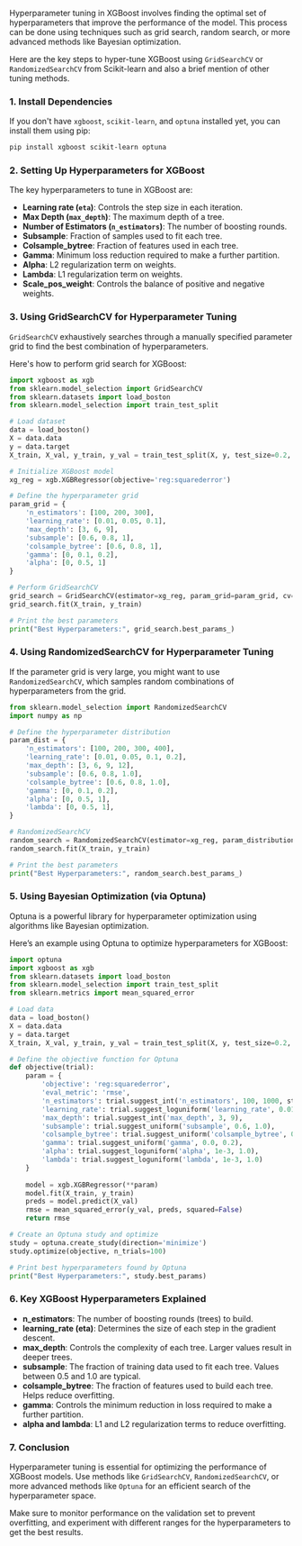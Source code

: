 Hyperparameter tuning in XGBoost involves finding the optimal set of hyperparameters that improve the performance of the model. This process can be done using techniques such as grid search, random search, or more advanced methods like Bayesian optimization.

Here are the key steps to hyper-tune XGBoost using `GridSearchCV` or `RandomizedSearchCV` from Scikit-learn and also a brief mention of other tuning methods.

### 1. Install Dependencies

If you don't have `xgboost`, `scikit-learn`, and `optuna` installed yet, you can install them using pip:

```bash
pip install xgboost scikit-learn optuna
```

### 2. Setting Up Hyperparameters for XGBoost

The key hyperparameters to tune in XGBoost are:

- **Learning rate (`eta`)**: Controls the step size in each iteration.
- **Max Depth (`max_depth`)**: The maximum depth of a tree.
- **Number of Estimators (`n_estimators`)**: The number of boosting rounds.
- **Subsample**: Fraction of samples used to fit each tree.
- **Colsample_bytree**: Fraction of features used in each tree.
- **Gamma**: Minimum loss reduction required to make a further partition.
- **Alpha**: L2 regularization term on weights.
- **Lambda**: L1 regularization term on weights.
- **Scale_pos_weight**: Controls the balance of positive and negative weights.

### 3. Using GridSearchCV for Hyperparameter Tuning

`GridSearchCV` exhaustively searches through a manually specified parameter grid to find the best combination of hyperparameters.

Here's how to perform grid search for XGBoost:

```python
import xgboost as xgb
from sklearn.model_selection import GridSearchCV
from sklearn.datasets import load_boston
from sklearn.model_selection import train_test_split

# Load dataset
data = load_boston()
X = data.data
y = data.target
X_train, X_val, y_train, y_val = train_test_split(X, y, test_size=0.2, random_state=42)

# Initialize XGBoost model
xg_reg = xgb.XGBRegressor(objective='reg:squarederror')

# Define the hyperparameter grid
param_grid = {
    'n_estimators': [100, 200, 300],
    'learning_rate': [0.01, 0.05, 0.1],
    'max_depth': [3, 6, 9],
    'subsample': [0.6, 0.8, 1],
    'colsample_bytree': [0.6, 0.8, 1],
    'gamma': [0, 0.1, 0.2],
    'alpha': [0, 0.5, 1]
}

# Perform GridSearchCV
grid_search = GridSearchCV(estimator=xg_reg, param_grid=param_grid, cv=3, verbose=1)
grid_search.fit(X_train, y_train)

# Print the best parameters
print("Best Hyperparameters:", grid_search.best_params_)
```

### 4. Using RandomizedSearchCV for Hyperparameter Tuning

If the parameter grid is very large, you might want to use `RandomizedSearchCV`, which samples random combinations of hyperparameters from the grid.

```python
from sklearn.model_selection import RandomizedSearchCV
import numpy as np

# Define the hyperparameter distribution
param_dist = {
    'n_estimators': [100, 200, 300, 400],
    'learning_rate': [0.01, 0.05, 0.1, 0.2],
    'max_depth': [3, 6, 9, 12],
    'subsample': [0.6, 0.8, 1.0],
    'colsample_bytree': [0.6, 0.8, 1.0],
    'gamma': [0, 0.1, 0.2],
    'alpha': [0, 0.5, 1],
    'lambda': [0, 0.5, 1],
}

# RandomizedSearchCV
random_search = RandomizedSearchCV(estimator=xg_reg, param_distributions=param_dist, n_iter=100, cv=3, verbose=1, random_state=42)
random_search.fit(X_train, y_train)

# Print the best parameters
print("Best Hyperparameters:", random_search.best_params_)
```

### 5. Using Bayesian Optimization (via Optuna)

Optuna is a powerful library for hyperparameter optimization using algorithms like Bayesian optimization.

Here’s an example using Optuna to optimize hyperparameters for XGBoost:

```python
import optuna
import xgboost as xgb
from sklearn.datasets import load_boston
from sklearn.model_selection import train_test_split
from sklearn.metrics import mean_squared_error

# Load data
data = load_boston()
X = data.data
y = data.target
X_train, X_val, y_train, y_val = train_test_split(X, y, test_size=0.2, random_state=42)

# Define the objective function for Optuna
def objective(trial):
    param = {
        'objective': 'reg:squarederror',
        'eval_metric': 'rmse',
        'n_estimators': trial.suggest_int('n_estimators', 100, 1000, step=100),
        'learning_rate': trial.suggest_loguniform('learning_rate', 0.01, 0.1),
        'max_depth': trial.suggest_int('max_depth', 3, 9),
        'subsample': trial.suggest_uniform('subsample', 0.6, 1.0),
        'colsample_bytree': trial.suggest_uniform('colsample_bytree', 0.6, 1.0),
        'gamma': trial.suggest_uniform('gamma', 0.0, 0.2),
        'alpha': trial.suggest_loguniform('alpha', 1e-3, 1.0),
        'lambda': trial.suggest_loguniform('lambda', 1e-3, 1.0)
    }
    
    model = xgb.XGBRegressor(**param)
    model.fit(X_train, y_train)
    preds = model.predict(X_val)
    rmse = mean_squared_error(y_val, preds, squared=False)
    return rmse

# Create an Optuna study and optimize
study = optuna.create_study(direction='minimize')
study.optimize(objective, n_trials=100)

# Print best hyperparameters found by Optuna
print("Best Hyperparameters:", study.best_params)
```

### 6. Key XGBoost Hyperparameters Explained

- **n_estimators**: The number of boosting rounds (trees) to build.
- **learning_rate (eta)**: Determines the size of each step in the gradient descent.
- **max_depth**: Controls the complexity of each tree. Larger values result in deeper trees.
- **subsample**: The fraction of training data used to fit each tree. Values between 0.5 and 1.0 are typical.
- **colsample_bytree**: The fraction of features used to build each tree. Helps reduce overfitting.
- **gamma**: Controls the minimum reduction in loss required to make a further partition.
- **alpha and lambda**: L1 and L2 regularization terms to reduce overfitting.

### 7. Conclusion

Hyperparameter tuning is essential for optimizing the performance of XGBoost models. Use methods like `GridSearchCV`, `RandomizedSearchCV`, or more advanced methods like `Optuna` for an efficient search of the hyperparameter space. 

Make sure to monitor performance on the validation set to prevent overfitting, and experiment with different ranges for the hyperparameters to get the best results.
